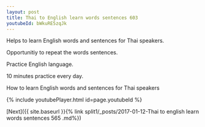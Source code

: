 ```yaml
---
layout: post
title: Thai to English learn words sentences 603 
youtubeId: bWkuRE5zqJk
---
```

 
 
Helps to learn English words and sentences for Thai speakers.

Opportunitiy to repeat the words sentences. 

Practice English language. 
 
10 minutes practice every day. 
 
How to learn English words and sentences for Thai speakers 
 
{% include youtubePlayer.html id=page.youtubeId %}
 
 
[Next]({{ site.baseurl }}{% link  split1/_posts/2017-01-12-Thai to english learn words sentences 565 .md%})
 
